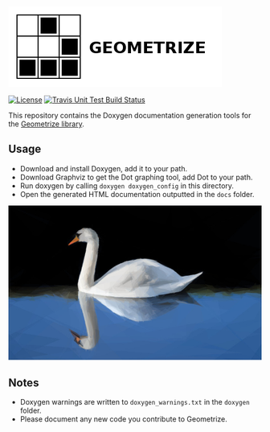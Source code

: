 [![Geometrize Logo](https://github.com/Tw1ddle/geometrize-lib-docs/blob/master/screenshots/logo.png?raw=true "Geometrize library logo")](https://github.com/Tw1ddle/geometrize-lib)

[![License](http://img.shields.io/:license-mit-blue.svg?style=flat-square)](https://github.com/Tw1ddle/geometrize-lib-docs/blob/master/LICENSE)
[![Travis Unit Test Build Status](https://img.shields.io/travis/Tw1ddle/geometrize-lib-docs.svg?style=flat-square)](https://travis-ci.org/Tw1ddle/geometrize-lib-docs)

This repository contains the Doxygen documentation generation tools for the [Geometrize library](https://github.com/Tw1ddle/geometrize-lib).

## Usage
* Download and install Doxygen, add it to your path.
* Download Graphviz to get the Dot graphing tool, add Dot to your path.
* Run doxygen by calling ```doxygen doxygen_config``` in this directory.
* Open the generated HTML documentation outputted in the ```docs``` folder.

[![Geometrized Swan](https://github.com/Tw1ddle/geometrize-lib-docs/blob/master/screenshots/geometrized_swan.jpg?raw=true "Stanczyk - 250 rects and ellipses")](https://github.com/Tw1ddle/geometrize-lib)

## Notes
* Doxygen warnings are written to ```doxygen_warnings.txt``` in the ```doxygen``` folder.
* Please document any new code you contribute to Geometrize.